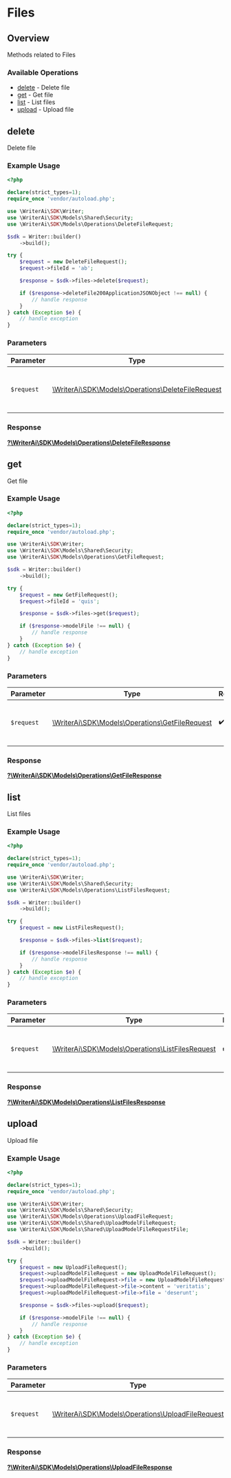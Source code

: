# Files

## Overview

Methods related to Files

### Available Operations

* [delete](#delete) - Delete file
* [get](#get) - Get file
* [list](#list) - List files
* [upload](#upload) - Upload file

## delete

Delete file

### Example Usage

```php
<?php

declare(strict_types=1);
require_once 'vendor/autoload.php';

use \WriterAi\SDK\Writer;
use \WriterAi\SDK\Models\Shared\Security;
use \WriterAi\SDK\Models\Operations\DeleteFileRequest;

$sdk = Writer::builder()
    ->build();

try {
    $request = new DeleteFileRequest();
    $request->fileId = 'ab';

    $response = $sdk->files->delete($request);

    if ($response->deleteFile200ApplicationJSONObject !== null) {
        // handle response
    }
} catch (Exception $e) {
    // handle exception
}
```

### Parameters

| Parameter                                                                                         | Type                                                                                              | Required                                                                                          | Description                                                                                       |
| ------------------------------------------------------------------------------------------------- | ------------------------------------------------------------------------------------------------- | ------------------------------------------------------------------------------------------------- | ------------------------------------------------------------------------------------------------- |
| `$request`                                                                                        | [\WriterAi\SDK\Models\Operations\DeleteFileRequest](../../models/operations/DeleteFileRequest.md) | :heavy_check_mark:                                                                                | The request object to use for the request.                                                        |


### Response

**[?\WriterAi\SDK\Models\Operations\DeleteFileResponse](../../models/operations/DeleteFileResponse.md)**


## get

Get file

### Example Usage

```php
<?php

declare(strict_types=1);
require_once 'vendor/autoload.php';

use \WriterAi\SDK\Writer;
use \WriterAi\SDK\Models\Shared\Security;
use \WriterAi\SDK\Models\Operations\GetFileRequest;

$sdk = Writer::builder()
    ->build();

try {
    $request = new GetFileRequest();
    $request->fileId = 'quis';

    $response = $sdk->files->get($request);

    if ($response->modelFile !== null) {
        // handle response
    }
} catch (Exception $e) {
    // handle exception
}
```

### Parameters

| Parameter                                                                                   | Type                                                                                        | Required                                                                                    | Description                                                                                 |
| ------------------------------------------------------------------------------------------- | ------------------------------------------------------------------------------------------- | ------------------------------------------------------------------------------------------- | ------------------------------------------------------------------------------------------- |
| `$request`                                                                                  | [\WriterAi\SDK\Models\Operations\GetFileRequest](../../models/operations/GetFileRequest.md) | :heavy_check_mark:                                                                          | The request object to use for the request.                                                  |


### Response

**[?\WriterAi\SDK\Models\Operations\GetFileResponse](../../models/operations/GetFileResponse.md)**


## list

List files

### Example Usage

```php
<?php

declare(strict_types=1);
require_once 'vendor/autoload.php';

use \WriterAi\SDK\Writer;
use \WriterAi\SDK\Models\Shared\Security;
use \WriterAi\SDK\Models\Operations\ListFilesRequest;

$sdk = Writer::builder()
    ->build();

try {
    $request = new ListFilesRequest();

    $response = $sdk->files->list($request);

    if ($response->modelFilesResponse !== null) {
        // handle response
    }
} catch (Exception $e) {
    // handle exception
}
```

### Parameters

| Parameter                                                                                       | Type                                                                                            | Required                                                                                        | Description                                                                                     |
| ----------------------------------------------------------------------------------------------- | ----------------------------------------------------------------------------------------------- | ----------------------------------------------------------------------------------------------- | ----------------------------------------------------------------------------------------------- |
| `$request`                                                                                      | [\WriterAi\SDK\Models\Operations\ListFilesRequest](../../models/operations/ListFilesRequest.md) | :heavy_check_mark:                                                                              | The request object to use for the request.                                                      |


### Response

**[?\WriterAi\SDK\Models\Operations\ListFilesResponse](../../models/operations/ListFilesResponse.md)**


## upload

Upload file

### Example Usage

```php
<?php

declare(strict_types=1);
require_once 'vendor/autoload.php';

use \WriterAi\SDK\Writer;
use \WriterAi\SDK\Models\Shared\Security;
use \WriterAi\SDK\Models\Operations\UploadFileRequest;
use \WriterAi\SDK\Models\Shared\UploadModelFileRequest;
use \WriterAi\SDK\Models\Shared\UploadModelFileRequestFile;

$sdk = Writer::builder()
    ->build();

try {
    $request = new UploadFileRequest();
    $request->uploadModelFileRequest = new UploadModelFileRequest();
    $request->uploadModelFileRequest->file = new UploadModelFileRequestFile();
    $request->uploadModelFileRequest->file->content = 'veritatis';
    $request->uploadModelFileRequest->file->file = 'deserunt';

    $response = $sdk->files->upload($request);

    if ($response->modelFile !== null) {
        // handle response
    }
} catch (Exception $e) {
    // handle exception
}
```

### Parameters

| Parameter                                                                                         | Type                                                                                              | Required                                                                                          | Description                                                                                       |
| ------------------------------------------------------------------------------------------------- | ------------------------------------------------------------------------------------------------- | ------------------------------------------------------------------------------------------------- | ------------------------------------------------------------------------------------------------- |
| `$request`                                                                                        | [\WriterAi\SDK\Models\Operations\UploadFileRequest](../../models/operations/UploadFileRequest.md) | :heavy_check_mark:                                                                                | The request object to use for the request.                                                        |


### Response

**[?\WriterAi\SDK\Models\Operations\UploadFileResponse](../../models/operations/UploadFileResponse.md)**

